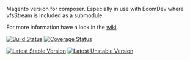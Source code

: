 Magento version for composer. Especially in use with EcomDev where vfsStream is included as a submodule.

For more information have a look in the [wiki](https://github.com/mikey179/vfsStream/wiki).

[![Build Status](https://secure.travis-ci.org/mikey179/vfsStream.png)](http://travis-ci.org/mikey179/vfsStream) [![Coverage Status](https://coveralls.io/repos/mikey179/vfsStream/badge.png?branch=master)](https://coveralls.io/r/mikey179/vfsStream?branch=master)

[![Latest Stable Version](https://poser.pugx.org/mikey179/vfsStream/version.png)](https://packagist.org/packages/mikey179/vfsStream) [![Latest Unstable Version](https://poser.pugx.org/mikey179/vfsStream/v/unstable.png)](//packagist.org/packages/mikey179/vfsStream)
